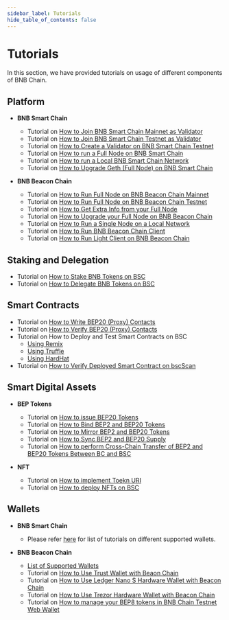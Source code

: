 ```yaml
---
sidebar_label: Tutorials
hide_table_of_contents: false
---
```


# Tutorials
In this section, we have provided tutorials on usage of different components of BNB Chain.

## Platform
- **BNB Smart Chain**
  * Tutorial on [How to Join BNB Smart Chain Mainnet as Validator](validator/guideline-mainnet.md)
  * Tutorial on [How to Join BNB Smart Chain Testnet as Validator](validator/guideline-testnet.md)
  * Tutorial on [How to Create a Validator on BNB Smart Chain Testnet](validator/testnet.md)
  * Tutorial on [How to run a Full Node on BNB Smart Chain](validator/fullnode.md)
  * Tutorial on [How to run a Local BNB Smart Chain Network](local.md)
  * Tutorial on [How to Upgrade Geth (Full Node) on BNB Smart Chain](validator/upgrade-fullnode.md)

- **BNB Beacon Chain**
  * Tutorial on [How to Run Full Node on BNB Beacon Chain Mainnet](beaconchain/develop/node/join-mainnet.md)
  * Tutorial on [How to Run Full Node on BNB Beacon Chain Testnet](beaconchain/develop/node/join-testnet.md)
  * Tutorial on [How to Get Extra Info from your Full Node](beaconchain/develop/node/extra-info.md)
  * Tutorial on [How to Upgrade your Full Node on BNB Beacon Chain](beaconchain/develop/node/upgrade.md)
  * Tutorial on [How to Run a Single Node on a Local Network](beaconchain/develop/node/local-network)
  * Tutorial on [How to Run BNB Beacon Chain Client](beaconchain/develop/api-reference/cli.md)
  * Tutorial on [How to Run Light Client on BNB Beacon Chain](beaconchain/light-client.md)

## Staking and Delegation
- Tutorial on [How to Stake BNB Tokens on BSC](staking-with-ext-wallet.md)
- Tutorial on [How to Delegate BNB Tokens on BSC](del-guide.md)
  
## Smart Contracts
- Tutorial on [How to Write BEP20 (Proxy) Contacts](proxy.md)
- Tutorial on [How to Verify BEP20 (Proxy) Contacts](verify-proxy.md)
- Tutorial on How to Deploy and Test Smart Contracts on BSC
    * [Using Remix](remix.md)
    * [Using Truffle](truffle-new.md)
    * [Using HardHat](hardhat-new.md)
- Tutorial on [How to Verify Deployed Smart Contract on bscScan](verify.md)

## Smart Digital Assets
- **BEP Tokens**
  * Tutorial on [How to issue BEP20 Tokens](issue-BEP20.md)
  * Tutorial on [How to Bind BEP2 and BEP20 Tokens](bind-tokens.md)
  * Tutorial on [How to Mirror BEP2 and BEP20 Tokens](mirror.md)
  * Tutorial on [How to Sync BEP2 and BEP20 Supply](sync.md)
  * Tutorial on [How to perform Cross-Chain Transfer of BEP2 and BEP20 Tokens Between BC and BSC](cross-chain-transfer.md)

- **NFT**
  * Tutorial on [How to implement Toekn URI](develop/../nft-metadata-standard.md)
  * Tutorial on [How to deploy NFTs on BSC](ERC721.md)

## Wallets
- **BNB Smart Chain**
  * Please refer [here](wallets/wallet-tutorial-overview.md) for list of tutorials on different supported wallets.

- **BNB Beacon Chain**
  * [List of Supported Wallets](beaconchain/wallets)
  * Tutorial on [How to Use Trust Wallet with Beaon Chain](beaconchain/wallet/tutorial/how-to-create-a-wallet-on-trustwallet)
  * Tutorial on [How to Use Ledger Nano S Hardware Wallet with Beacon Chain](beaconchain/wallet/tutorial/ledger-nano-s-usage-guide)
  * Tutorial on [How to Use Trezor Hardware Wallet with Beacon Chain](beaconchain/wallet/tutorial/trezor-model-t-user-guide)
  * Tutorial on [How to manage your BEP8 tokens in BNB Chain Testnet Web Wallet](beaconchain/wallet/tutorial/bep8)

